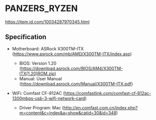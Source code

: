 # PANZERS_RYZEN

https://item.jd.com/10034287970345.html

## Specification

- Motherboard: ASRock X300TM-ITX (https://www.asrock.com/mb/AMD/X300TM-ITX/index.asp)
  - BIOS: Version 1.20 (https://download.asrock.com/BIOS/AM4/X300TM-ITX(1.20)ROM.zip)
  - Manual: User Manual (https://download.asrock.com/Manual/X300TM-ITX.pdf)


- WiFi: Comfast CF-812AC (https://comfastlink.com/comfast-cf-812ac-1300mbps-usb-3-wifi-network-card)
  - Driver Program: Mac (http://en.comfast.com.cn/index.php?m=content&c=index&a=show&catid=30&id=348)

